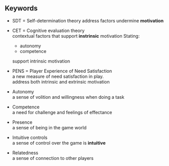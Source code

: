 <!-- META
{"title":"The Motivational Pull of Video Games: A Self-Determination Theory Approach","link":"https://link.springer.com/article/10.1007/s11031-006-9051-8","media":"academic","tags":["game","psychology","sdt"],"short":{"en":"base SDT analysis upon game per-sec psychology. Says \"autonomy\" and \"competence\" is the core","ja":"ゲームプレイ中のSDT理論による基礎的分析。「主体感」と「達成感」が重要であると主張"},"importance":5,"hasPage":true,"createdAt":1717240630.21,"updatedAt":1717240630.21}
META -->

## Keywords

- SDT = Self-determination theory
  address factors undermine **motivation**

- CET = Cognitive evaluation theory  
  contextual factors that support **instrinsic** motivation
  Stating:

  - autonomy
  - competence

  support intrinsic motivation

- PENS = Player Experience of Need Satisfaction  
  a new measure of need satisfaction in play.  
  address both intrinsic and extrinsic motivation

- Autonomy  
   a sense of volition and willingness when doing a task

- Competence  
   a need for challenge and feelings of effectance

- Presence  
   a sense of being in the game world

- Intuitive controls  
   a sense of control over the game is **intuitive**

- Relatedness  
   a sense of connection to other players
